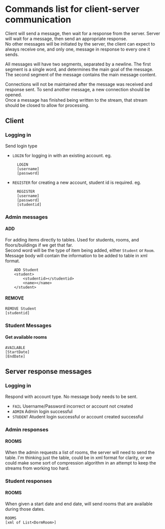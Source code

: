 # Commands list for client-server communication  
Client will send a message, then wait for a response from the server. Server will wait for a message, then send an appropriate response.  
No other messages will be initiated by the server, the client can expect to always receive one, and only one, message in response to every one it sends.

All messages will have two segments, separated by a newline. The first segment is a single word, and determines the main goal of the message. The second segment of the message contains the main message content.

Connections will not be maintained after the message was received and response sent. To send another message, a new connection should be opened.  
Once a message has finished being written to the stream, that stream should be closed to allow for processing.

## Client
### Logging in
Send login type
* `LOGIN` for logging in with an existing account. eg.

        LOGIN
        [username]
        [password]

* `REGISTER` for creating a new account, student id is required. eg.

        REGISTER
        [username]
        [password]
        [studentid]

### Admin messages
#### ADD
For adding items directly to tables. Used for students, rooms, and floors/buildings if we get that far.  
Second word will be the type of item being added, either `Student` or `Room`.  
Message body will contain the information to be added to table in xml format.

        ADD Student
        <student>
            <studentid></studentid>
            <name></name>
        </student>

#### REMOVE
    REMOVE Student
    [studentid]

### Student Messages
#### Get available rooms
    AVAILABLE
    [StartDate]
    [EndDate]

## Server response messages
### Logging in
Respond with account type. No message body needs to be sent.
* `FAIL` Username/Password incorrect or account not created
* `ADMIN` Admin login successful
* `STUDENT` Atudent login successful or account created successful

### Admin responses
#### ROOMS
When the admin requests a list of rooms, the server will need to send the table. I'm thinking just the table, could be in xml format for clarity, or we could make some sort of compression algorithm in an attempt to keep the streams from working too hard.

### Student responses
#### ROOMS
When given a start date and end date, will send rooms that are available during those dates.

    ROOMS
    [xml of List<DormRoom>]

